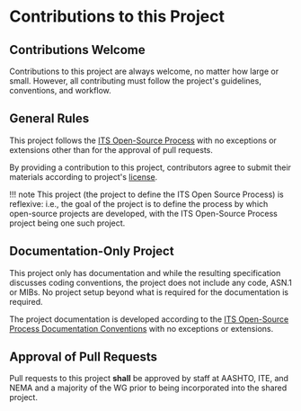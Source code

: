 # Contributions to this Project

## Contributions Welcome

Contributions to this project are always welcome, no matter how large or small.
However, all contributing must follow the project's guidelines, conventions, and
workflow.

## General Rules

This project follows the [ITS Open-Source Process](https://k-vaughn.github.io/ITS-open-source/)
with no exceptions or extensions other than for the approval of pull requests.

By providing a contribution to this project, contributors agree to submit their
materials according to project's [license](LICENSE.md).

!!! note This project (the project to define the ITS Open Source Process) is
    reflexive: i.e., the goal of the project is to define the process by which
    open-source projects are developed, with the ITS Open-Source Process project
    being one such project.

## Documentation-Only Project

This project only has documentation and while the resulting specification
discusses coding conventions, the project does not include any code, ASN.1 or
MIBs. No project setup beyond what is required for the documentation is
required.

The project documentation is developed according to the
[ITS Open-Source Process Documentation Conventions](https://k-vaughn.github.io/ITS-open-source/documentation-conventions/)
with no exceptions or extensions.

## Approval of Pull Requests

Pull requests to this project **shall** be approved by staff at AASHTO, ITE, and
NEMA and a majority of the WG  prior to being incorporated into the shared
project.
